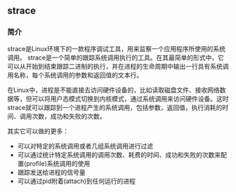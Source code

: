 ## strace
### 简介
strace是Linux环境下的一款程序调试工具，用来监察一个应用程序所使用的系统调用。
strace是一个简单的跟踪系统调用执行的工具。在其最简单的形式中，它可以从开始到结束跟踪二进制的执行，并在进程的生命周期中输出一行具有系统调用名称，每个系统调用的参数和返回值的文本行。

在Linux中，进程是不能直接去访问硬件设备的，比如读取磁盘文件、接收网络数据等，但可以将用户态模式切换到内核模式，通过系统调用来访问硬件设备。这时strace就可以跟踪到一个进程产生的系统调用，包括参数，返回值，执行消耗的时间、调用次数，成功和失败的次数。

其实它可以做的更多：
 - 可以对特定的系统调用或者几组系统调用进行过滤
 - 可以通过统计特定系统调用的调用次数、耗费的时间、成功和失败的次数来配置(profile)系统调用的使用
 - 跟踪发送给进程的信号量
 - 可以通过pid附着(attach)到任何运行的进程





